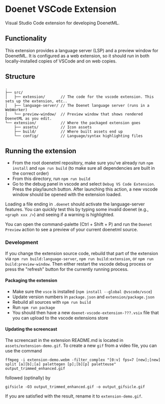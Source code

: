 # Doenet VSCode Extension

Visual Studio Code extension for developing DoenetML.

## Functionality

This extension provides a language server (LSP) and a preview window for DoenetML. It is configured
as a web extension, so it should run in both locally-installed copies of VSCode and on web copies.

## Structure

```
.
├── src/
│   ├── extension/       // The code for the vscode extension. This sets up the extension, etc..
│   ├── language-server/ // The Doenet language server (runs in a WebWorker)
│   └── preview-window/  // Preview window that shows rendered DoenetML as you edit.
└── extension/           // Where the packaged extension goes
    ├── assets/          // Icon assets
    ├── build/           // Where built assets end up
    └── config/          // Language/syntax highlighting files
```

## Running the extension

-   From the root doenetml repository, make sure you've already run `npm install` and `npm run build` (to make sure all dependencies are built in the correct order)
-   From this directory, run `npm run build`
-   Go to the debug panel in vscode and select `Debug VS Code Extension`. Press the play/launch button. After launching this action, a new vscode window should be opened with the extension loaded.

Loading a file ending in `.doenet` should activate the language-server features. You can quickly test this by typing some invalid doenet (e.g., `<graph xxx />`) and seeing if a warning is highlighted.

You can open the command-palette (Ctrl + Shift + P) and run the `Doenet Preview` action to see a preview of your current doenetml source.

### Development

If you change the extension source code, rebuild that part of the extension via `npm run build:language-server`,
`npm run build:extension`, or `npm run build:preview-window`. Then either restart the vscode debug process or press the "refresh"
button for the currently running process.

#### Packaging the extension

-   Make sure the `vsce` is installed (`npm install --global @vscode/vsce`)
-   Update version numbers in `package.json` and `extension/package.json`
-   Rebuild all sources with `npm run build`
-   Run `npm run package`
-   You should then have a new `doenet-vscode-extension-???.vsix` file that you can upload to the vscode extensions store

#### Updating the screencast

The screencast in the extension README.md is located in `assets/extension-demo.gif`. To create a new `gif` from a video file, you can use the command

```
ffmpeg -i extension-demo.webm -filter_complex "[0:v] fps=7 [new];[new] split [a][b];[a] palettegen [p];[b][p] paletteuse" output_trimmed_enhanced.gif
```

followed (optinally) by

```
gifsicle -O3 output_trimmed_enhanced.gif -o output_gifsicle.gif
```

If you are satisfied with the result, rename it to `extension-demo.gif`.
